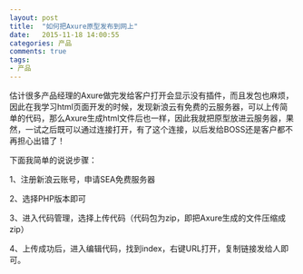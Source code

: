```yaml
---
layout: post
title:  "如何把Axure原型发布到网上"
date:   2015-11-18 14:00:55
categories: 产品
comments: true
tags: 
- 产品
---
```

估计很多产品经理的Axure做完发给客户打开会显示没有插件，而且发包也麻烦，因此在我学习html页面开发的时候，发现新浪云有免费的云服务器，可以上传简单的代码，那么Axure生成html文件后也一样，因此我就把原型放进云服务器，果然，一试之后既可以通过连接打开，有了这个连接，以后发给BOSS还是客户都不再担心出错了！

下面我简单的说说步骤：

1、注册新浪云账号，申请SEA免费服务器

2、选择PHP版本即可

3、进入代码管理，选择上传代码（代码包为zip，即把Axure生成的文件压缩成zip）

4、上传成功后，进入编辑代码，找到index，右键URL打开，复制链接发给人即可。
